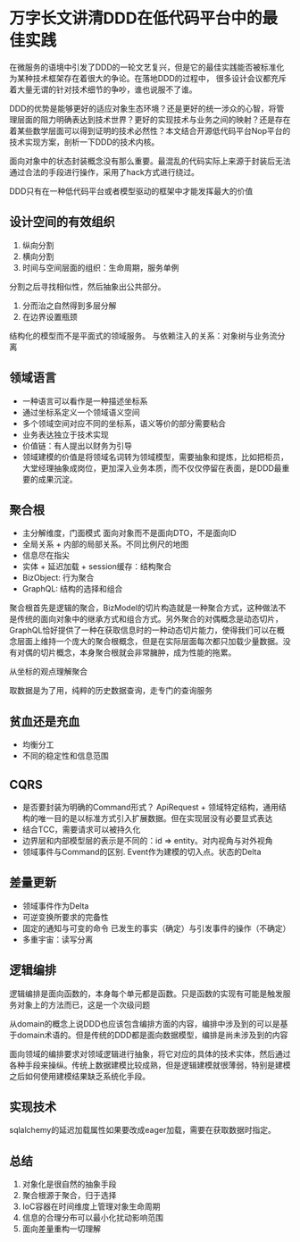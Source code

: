 # 万字长文讲清DDD在低代码平台中的最佳实践

在微服务的语境中引发了DDD的一轮文艺复兴，但是它的最佳实践能否被标准化为某种技术框架存在着很大的争论。在落地DDD的过程中，
很多设计会议都充斥着大量无谓的针对技术细节的争吵，谁也说服不了谁。

DDD的优势是能够更好的适应对象生态环境？还是更好的统一涉众的心智，将管理层面的阻力明确表达到技术世界？更好的实现技术与业务之间的映射？还是存在着某些数学层面可以得到证明的技术必然性？本文结合开源低代码平台Nop平台的技术实现方案，剖析一下DDD的技术内核。

面向对象中的状态封装概念没有那么重要。最混乱的代码实际上来源于封装后无法通过合法的手段进行操作，采用了hack方式进行绕过。

DDD只有在一种低代码平台或者模型驱动的框架中才能发挥最大的价值

## 设计空间的有效组织

1. 纵向分割
2. 横向分割
3. 时间与空间层面的组织：生命周期，服务单例

分割之后寻找相似性，然后抽象出公共部分。

1. 分而治之自然得到多层分解
2. 在边界设置瓶颈

结构化的模型而不是平面式的领域服务。
与依赖注入的关系：对象树与业务流分离

## 领域语言

* 一种语言可以看作是一种描述坐标系
* 通过坐标系定义一个领域语义空间
* 多个领域空间对应不同的坐标系，语义等价的部分需要粘合
* 业务表达独立于技术实现
* 价值链：有人提出以财务为引导
* 领域建模的价值是将领域名词转为领域模型，需要抽象和提炼，比如把柜员，大堂经理抽象成岗位，更加深入业务本质，而不仅仅停留在表面，是DDD最重要的成果沉淀。

## 聚合根

* 主分解维度，门面模式
  面向对象而不是面向DTO，不是面向ID
* 全局关系 + 内部的局部关系。不同比例尺的地图
* 信息尽在指尖
* 实体 + 延迟加载 + session缓存：结构聚合
* BizObject: 行为聚合
* GraphQL: 结构的选择和组合

聚合根首先是逻辑的聚合，BizModel的切片构造就是一种聚合方式，这种做法不是传统的面向对象中的继承方式和组合方式。另外聚合的对偶概念是动态切片，GraphQL恰好提供了一种在获取信息时的一种动态切片能力，使得我们可以在概念层面上维持一个庞大的聚合根概念，但是在实际层面每次都只加载少量数据。没有对偶的切片概念，本身聚合根就会非常臃肿，成为性能的拖累。

从坐标的观点理解聚合

取数据是为了用，纯粹的历史数据查询，走专门的查询服务

## 贫血还是充血

* 均衡分工
* 不同的稳定性和信息范围

## CQRS
* 是否要封装为明确的Command形式？ ApiRequest + 领域特定结构，通用结构的唯一目的是以标准方式引入扩展数据。但在实现层没有必要显式表达
* 结合TCC，需要请求可以被持久化
* 边界层和内部模型层的表示是不同的：id => entity。对内视角与对外视角
* 领域事件与Command的区别. Event作为建模的切入点。状态的Delta

## 差量更新

* 领域事件作为Delta
* 可逆变换所要求的完备性
* 固定的通知与可变的命令
  已发生的事实（确定）与引发事件的操作（不确定）
* 多重宇宙：读写分离

## 逻辑编排

逻辑编排是面向函数的，本身每个单元都是函数。只是函数的实现有可能是触发服务对象上的方法而已，这是一个次级问题

从domain的概念上说DDD也应该包含编排方面的内容，编排中涉及到的可以是基于domain术语的。但是传统的DDD都是面向数据模型，编排是尚未涉及到的内容

面向领域的编排要求对领域逻辑进行抽象，将它对应的具体的技术实体，然后通过各种手段来操纵。传统上数据建模比较成熟，但是逻辑建模就很薄弱，特别是建模之后如何使用建模结果缺乏系统化手段。

## 实现技术

sqlalchemy的延迟加载属性如果要改成eager加载，需要在获取数据时指定。

## 总结

1. 对象化是很自然的抽象手段
2. 聚合根源于聚合，归于选择
3. IoC容器在时间维度上管理对象生命周期
4. 信息的合理分布可以最小化扰动影响范围
5. 面向差量重构一切理解
